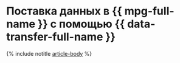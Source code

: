 # Поставка данных в {{ mpg-full-name }} с помощью {{ data-transfer-full-name }}

{% include notitle [article-body](../../_tutorials/datatransfer/mkf-to-mpg.md) %}

